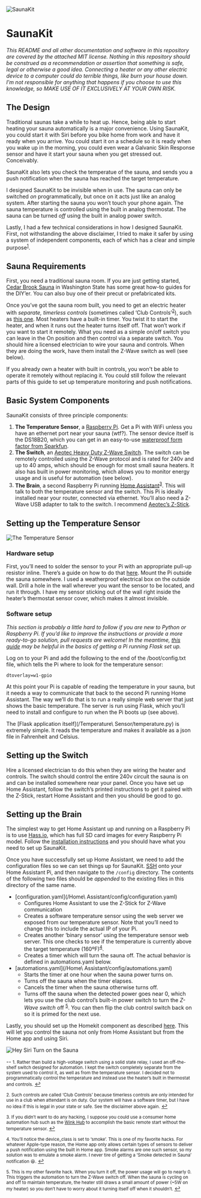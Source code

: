 ![SaunaKit](images/screenshot.png)

# SaunaKit
*This README and all other documentation and software in this repository are covered by the attached MIT license. Nothing in this repository should be construed as a recommendation or assertion that something is safe, legal or otherwise a good idea. Connecting a heater or any other electric device to a computer could do terrible things, like burn your house down. I’m not responsible for anything that happens if you choose to use this knowledge, so MAKE USE OF IT EXCLUSIVELY AT YOUR OWN RISK.*

## The Design

Traditional saunas take a while to heat up. Hence, being able to start heating your sauna automatically is a major convenience. Using SaunaKit, you could start it with Siri before you bike home from work and have it ready when you arrive. You could start it on a schedule so it is ready when you wake up in the morning, you could even wear a Galvanic Skin Response sensor and have it start your sauna when you get stressed out. Conceivably.

SaunaKit also lets you check the temperatue of the sauna, and sends you a push notification when the sauna has reached the target temperature.

I designed SaunaKit to be invisible when in use. The sauna can only be switched *on* programmatically, but once on it acts just like an analog system. After starting the sauna you won’t touch your phone again. The sauna temperature is controlled using the built in analog thermostat. The sauna can be turned *off* using the built in analog power switch.

Lastly, I had a few technical considerations in how I designed SaunaKit. First, not withstanding the above disclaimer, I tried to make it safer by using a system of independent components, each of which has a clear and simple purpose<sup id="a1">[1](#f1)</sup>.

## Sauna Requirements
First, you need a traditional sauna room. If you are just getting started, [Cedar Brook Sauna](https://www.cedarbrooksauna.com) in Washington State has some great how-to guides for the DIY’er. You can also buy one of their precut or prefabricated kits.

Once you’ve got the sauna room built, you need to get an electric heater with *separate, timerless controls* (sometimes called ‘Club Controls’<sup id="a2">[2](#f2)</sup>), such as [this one](https://www.cedarbrooksauna.com/polar-hnvr-60sc-with-psc-external-controls.html). Most heaters have a built-in timer. You twist it to start the heater, and when it runs out the heater turns itself off. That won’t work if you want to start it remotely. What you need as a simple on/off switch you can leave in the On position and then control via a separate switch. You should hire a licensed electrician to wire your sauna and controls. When they are doing the work, have them install the Z-Wave switch as well (see below).

If you already own a heater with built in controls, you won't be able to operate it remotely without replacing it. You could still follow the relevant parts of this guide to set up temperature monitoring and push notifications.

## Basic System Components
SaunaKit consists of three principle components:

1. **The Temperature Sensor**, a [Raspberry Pi](https://www.raspberrypi.org). Get a Pi with WiFi unless you have an ethernet port near your sauna (wtf?). The sensor device itself is the DS18B20, which you can get in an easy-to-use [waterproof form factor from Sparkfun](https://www.sparkfun.com/products/11050).
2. **The Switch**, an [Aeotec Heavy Duty Z-Wave Switch](https://aeotec.com/outdoor-z-wave-switch). The switch can be remotely controlled using the Z-Wave protocol and is rated for 240v and up to 40 amps, which should be enough for most small sauna heaters. It also has built in power monitoring, which allows you to monitor energy usage and is useful for automation (see below).
3. **The Brain**, a second Raspberry Pi running [Home Assistant](https://www.home-assistant.io)<sup id="a3">[3](#f3)</sup>. This will talk to both the temperature sensor and the switch. This Pi is ideally installed near your router, connected via ethernet. You’ll also need a Z-Wave USB adapter to talk to the switch. I recommend [Aeotec’s Z-Stick](https://aeotec.com/z-wave-usb-stick).

## Setting up the Temperature Sensor
![The Temperature Sensor](images/temp_sensor.jpeg)

### Hardware setup

First, you’ll need to solder the sensor to your Pi with an appropriate pull-up resistor inline. There’s a guide on how to do that [here](https://learn.adafruit.com/adafruits-raspberry-pi-lesson-11-ds18b20-temperature-sensing/hardware). Mount the Pi outside the sauna somewhere. I used a weatherproof electrical box on the outside wall. Drill a hole in the wall wherever you want the sensor to be located, and run it through. I have my sensor sticking out of the wall right inside the heater’s thermostat sensor cover, which makes it almost invisible.

### Software setup
*This section is probably a little hard to follow if you are new to Python or Raspberry Pi. If you’d like to improve the instructions or provide a more ready-to-go solution, pull requests are welcome! In the meantime, [this guide](https://www.raspberrypi-spy.co.uk/2017/07/create-a-basic-python-web-server-with-flask/) may be helpful in the basics of getting a Pi running Flask set up.*

Log on to your Pi and add the following to the end of the /boot/config.txt file, which tells the Pi where to look for the temperature sensor:

`dtoverlay=w1-gpio`

At this point your Pi is capable of reading the temperature in your sauna, but it needs a way to communicate that back to the second Pi running Home Assistant. The way we’ll do that is to run a really simple web server that just shows the basic temperature. The server is run using Flask, which you’ll need to install and configure to run when the Pi boots up (see above). 

The [Flask application itself](/Temperature\ Sensor/temperature.py) is extremely simple. It reads the temperature and makes it available as a json file in Fahrenheit and Celsius. 

## Setting up the Switch
Hire a licensed electrician to do this when they are wiring the heater and controls. The switch should control the entire 240v circuit the sauna is on and can be installed somewhere near your panel. Once you have set up Home Assistant, follow the switch’s printed instructions to get it paired with the Z-Stick, restart Home Assistant and then you should be good to go.

## Setting up the Brain
The simplest way to get Home Assistant up and running on a Raspberry Pi is to use [Hass.io](https://www.home-assistant.io/hassio/), which has full SD card images for every Raspberry Pi model. Follow the [installation instructions](https://www.home-assistant.io/hassio/installation/) and you should have what you need to set up SaunaKit.

Once you have successfully set up Home Assistant, we need to add the configuration files so we can set things up for SaunaKit. [SSH](https://www.home-assistant.io/addons/ssh/) onto your Home Assistant Pi, and then navigate to the `/config` directory. The contents of the following two files should be *appended* to the existing files in this directory of the same name.

* [configuration.yaml](/Home\ Assistant/config/configuration.yaml)
	- Configures Home Assistant to use the Z-Stick for Z-Wave communication
	- Creates a software temperature sensor using the web server we exposed from our temperature sensor. Note that you’ll need to change this to include the actual IP of your Pi.
	- Creates another ‘binary sensor’ using the temperature sensor web server. This one checks to see if the temperature is currently above the target temperature (160ºF)<sup id="a4">[4](#f4)</sup>.
	- Creates a timer which will turn the sauna off. The actual behavior is defined in automations.yaml below.
* [automations.yaml](/Home\ Assistant/config/automations.yaml)
	- Starts the timer at one hour when the sauna power turns on.
	- Turns off the sauna when the timer elapses.
	- Cancels the timer when the sauna otherwise turns off.
	- Turns off the sauna when the detected power goes near 0, which lets you use the club control’s built-in power switch to turn the *Z-Wave switch* off <sup id="a5">[5](#f5)</sup>. You can then flip the club control switch back on so it is primed for the next use.

Lastly, you should set up the Homekit component as described [here](https://www.home-assistant.io/components/homekit/). This will let you control the sauna not only from Home Assistant but from the Home app and using Siri.

![Hey Siri Turn on the Sauna](images/applewatch.jpg)

--
<span id="f1"></span><small>1. Rather than build a high-voltage switch using a solid state relay, I used an off-the-shelf switch designed for automation. I kept the switch completely separate from the system used to control it, as well as from the temperature sensor. I decided not to programmatically control the temperature and instead use the heater’s built in thermostat and controls.</small> [↩](#a1)

<span id="f2"><small>2. Such controls are called ‘Club Controls’ because timerless controls are only intended for use in a club when attendant is on duty. Our system will have a software timer, but I have no idea if this is legal in your state or safe. See the disclaimer above again.</small> [↩](#a2)

<span id="f3"><small>3. If you didn’t want to do any hacking, I suppose you could use a consumer home automation hub such as the [Wink Hub](https://www.wink.com/products/wink-hub/) to accomplish the basic remote start without the temperature sensor. </small> [↩](#a3)

<span id="f4"><small>4. You’ll notice the device_class is set to ‘smoke’. This is one of my favorite hacks. For whatever Apple-type reason, the Home app only allows certain types of sensors to deliver a push notification using the built in Home app. Smoke alarms are one such sensor, so my solution was to emulate a smoke alarm. I never tire of getting a ‘Smoke detected in Sauna’ notification 😆.</small> [↩](#a4)

<span id="f5"><small>5. This is my other favorite hack. When you turn it off, the power usage will go to nearly 0. This triggers the automation to turn the Z-Wave switch off. When the sauna is cycling on and off to maintain temperature, the heater still draws a small amount of power (~5W on my heater) so you don’t have to worry about it turning itself off when it shouldn’t.  </small> [↩](#a5)

